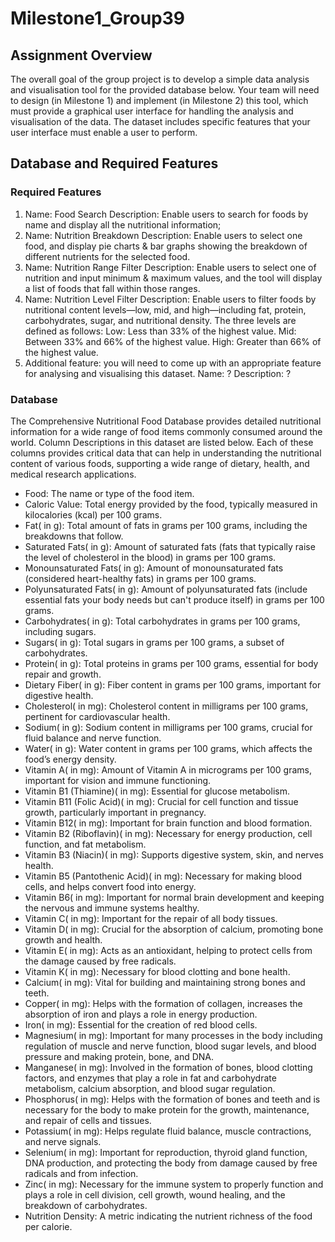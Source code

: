 # Milestone1_Group39

## Assignment Overview
The overall goal of the group project is to develop a simple data analysis and visualisation tool for the provided database below. Your team will need to design (in Milestone 1) and implement (in Milestone 2) this tool, which must provide a graphical user interface for handling the analysis and visualisation of the data. The dataset includes specific features that your user interface must enable a user to perform.

## Database and Required Features
### Required Features
1. Name: Food Search
Description: Enable users to search for foods by name and display all the nutritional information;
2. Name: Nutrition Breakdown
Description: Enable users to select one food, and display pie charts & bar graphs showing the breakdown of different nutrients for the selected food.
3. Name: Nutrition Range Filter
Description: Enable users to select one of nutrition and input minimum & maximum values, and the tool will display a list of foods that fall within those ranges.
4. Name: Nutrition Level Filter
Description: Enable users to filter foods by nutritional content levels—low, mid, and high—including fat, protein, carbohydrates, sugar, and nutritional density. The three levels are defined as follows:
Low: Less than 33% of the highest value.
Mid: Between 33% and 66% of the highest value.
High: Greater than 66% of the highest value.
5. Additional feature: you will need to come up with an appropriate feature for analysing and visualising this dataset.
Name: ?
Description: ?

### Database
The Comprehensive Nutritional Food Database provides detailed nutritional information for a wide range of food items commonly consumed around the world. Column Descriptions in this dataset are listed below. Each of these columns provides critical data that can help in understanding the nutritional content of various foods, supporting a wide range of dietary, health, and medical research applications.
- Food: The name or type of the food item.
- Caloric Value: Total energy provided by the food, typically measured in kilocalories (kcal) per 100 grams.
- Fat( in g): Total amount of fats in grams per 100 grams, including the breakdowns that follow.
- Saturated Fats( in g): Amount of saturated fats (fats that typically raise the level of cholesterol in the blood) in grams per 100 grams.
- Monounsaturated Fats( in g): Amount of monounsaturated fats (considered  heart-healthy fats) in grams per 100 grams.
- Polyunsaturated Fats( in g): Amount of polyunsaturated fats (include essential fats your body needs but can't produce itself) in grams per 100 grams.
- Carbohydrates( in g): Total carbohydrates in grams per 100 grams, including sugars.
- Sugars( in g): Total sugars in grams per 100 grams, a subset of carbohydrates.
- Protein( in g): Total proteins in grams per 100 grams, essential for body repair and growth.
- Dietary Fiber( in g): Fiber content in grams per 100 grams, important for digestive health.
- Cholesterol( in mg): Cholesterol content in milligrams per 100 grams, pertinent for cardiovascular health.
- Sodium( in g): Sodium content in milligrams per 100 grams, crucial for fluid balance and nerve function.
- Water( in g): Water content in grams per 100 grams, which affects the food’s energy density.
- Vitamin A( in mg): Amount of Vitamin A in micrograms per 100 grams, important for vision and immune functioning.
- Vitamin B1 (Thiamine)( in mg): Essential for glucose metabolism.
- Vitamin B11 (Folic Acid)( in mg): Crucial for cell function and tissue growth, particularly important in pregnancy.
- Vitamin B12( in mg): Important for brain function and blood formation.
- Vitamin B2 (Riboflavin)( in mg): Necessary for energy production, cell function, and fat metabolism.
- Vitamin B3 (Niacin)( in mg): Supports digestive system, skin, and nerves health.
- Vitamin B5 (Pantothenic Acid)( in mg): Necessary for making blood cells, and helps convert food into energy.
- Vitamin B6( in mg): Important for normal brain development and keeping the nervous and immune systems healthy.
- Vitamin C( in mg): Important for the repair of all body tissues.
- Vitamin D( in mg): Crucial for the absorption of calcium, promoting bone growth and health.
- Vitamin E( in mg): Acts as an antioxidant, helping to protect cells from the damage caused by free radicals.
- Vitamin K( in mg): Necessary for blood clotting and bone health.
- Calcium( in mg): Vital for building and maintaining strong bones and teeth.
- Copper( in mg): Helps with the formation of collagen, increases the absorption of iron and plays a role in energy production.
- Iron( in mg): Essential for the creation of red blood cells.
- Magnesium( in mg): Important for many processes in the body including regulation of muscle and nerve function, blood sugar levels, and blood pressure and making protein, bone, and DNA.
- Manganese( in mg): Involved in the formation of bones, blood clotting factors, and enzymes that play a role in fat and carbohydrate metabolism, calcium absorption, and blood sugar regulation.
- Phosphorus( in mg): Helps with the formation of bones and teeth and is necessary for the body to make protein for the growth, maintenance, and repair of cells and tissues.
- Potassium( in mg): Helps regulate fluid balance, muscle contractions, and nerve signals.
- Selenium( in mg): Important for reproduction, thyroid gland function, DNA production, and protecting the body from damage caused by free radicals and from infection.
- Zinc( in mg): Necessary for the immune system to properly function and plays a role in cell division, cell growth, wound healing, and the breakdown of carbohydrates.
- Nutrition Density: A metric indicating the nutrient richness of the food per calorie.